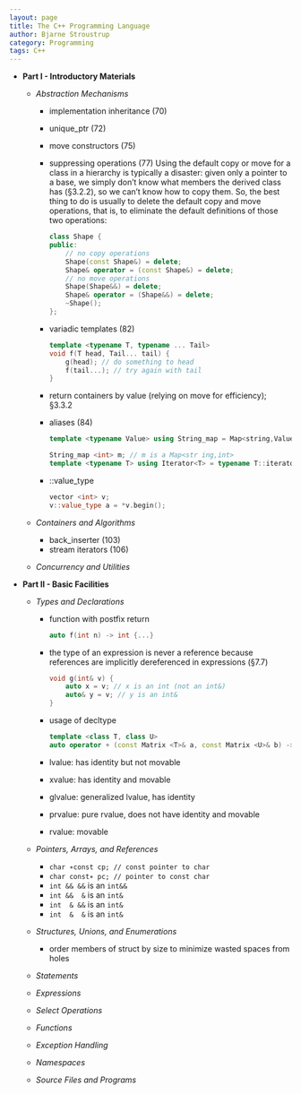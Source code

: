 ```yaml
---
layout: page
title: The C++ Programming Language
author: Bjarne Stroustrup
category: Programming
tags: C++
---
```


- **Part I - Introductory Materials**
    - *Abstraction Mechanisms*
        - implementation inheritance (70)
        - unique_ptr (72)
        - move constructors (75)
        - suppressing operations (77)
            Using the default copy or move for a class in a hierarchy is typically a disaster: given only a pointer to a base, we simply don’t know what members the derived class has (§3.2.2), so we can’t know how to copy them. So, the best thing to do is usually to delete the default copy and move operations, that is, to eliminate the default definitions of those two operations:
            
            ```cpp
            class Shape {
            public:
                // no copy operations
                Shape(const Shape&) = delete;
                Shape& operator = (const Shape&) = delete;
                // no move operations
                Shape(Shape&&) = delete;
                Shape& operator = (Shape&&) = delete;
                ~Shape();
            };
            ```
        - variadic templates (82)

            ```cpp
            template <typename T, typename ... Tail>
            void f(T head, Tail... tail) {
                g(head); // do something to head
                f(tail...); // try again with tail
            }
            ```
        - return containers by value (relying on move for efficiency); §3.3.2
        - aliases (84)

            ```cpp
            template <typename Value> using String_map = Map<string,Value>;
            
            String_map <int> m; // m is a Map<str ing,int>
            template <typename T> using Iterator<T> = typename T::iterator;
            ```
        - ::value_type

            ```cpp
            vector <int> v;
            v::value_type a = *v.begin();
            ```

    - *Containers and Algorithms*
        - back_inserter (103)
        - stream iterators (106)

    - *Concurrency and Utilities*

- **Part II - Basic Facilities**
    - *Types and Declarations*
        - function with postfix return

            ```cpp
            auto f(int n) -> int {...}
            ```
        - the type of an expression is never a reference because references are implicitly dereferenced in expressions (§7.7)

            ```cpp
            void g(int& v) {
                auto x = v; // x is an int (not an int&)
                auto& y = v; // y is an int&
            }
            ```
        - usage of decltype

            ```cpp
            template <class T, class U>
            auto operator + (const Matrix <T>& a, const Matrix <U>& b) -> Matrix <decltype(T()+U())>;
            ```
        - lvalue: has identity but not movable
        - xvalue: has identity and movable
        - glvalue: generalized lvalue, has identity
        - prvalue: pure rvalue, does not have identity and movable
        - rvalue: movable

    - *Pointers, Arrays, and References*
        - `char ∗const cp; // const pointer to char`
        - `char const∗ pc; // pointer to const char`
        - `int && &&` is an `int&&`
        - `int &&  &` is an `int&`
        - `int  & &&` is an `int&`
        - `int  &  &` is an `int&`

    - *Structures, Unions, and Enumerations*
        - order members of struct by size to minimize wasted spaces from holes

    - *Statements*

    - *Expressions*

    - *Select Operations*

    - *Functions*

    - *Exception Handling*

    - *Namespaces*

    - *Source Files and Programs*

